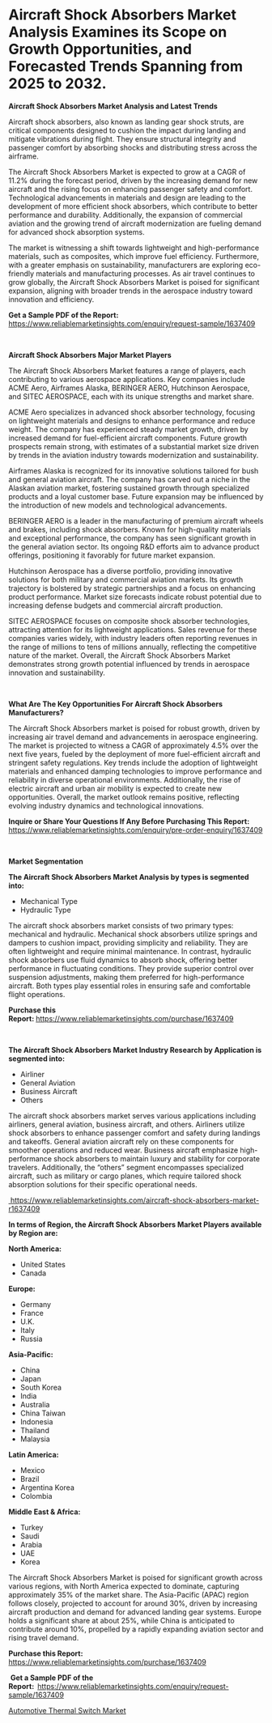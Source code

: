 <p><h1>Aircraft Shock Absorbers Market Analysis Examines its Scope on Growth Opportunities, and Forecasted Trends Spanning from 2025 to 2032.</h1></p><p><strong>Aircraft Shock Absorbers Market Analysis and Latest Trends</strong></p>
<p><p>Aircraft shock absorbers, also known as landing gear shock struts, are critical components designed to cushion the impact during landing and mitigate vibrations during flight. They ensure structural integrity and passenger comfort by absorbing shocks and distributing stress across the airframe.</p><p>The Aircraft Shock Absorbers Market is expected to grow at a CAGR of 11.2% during the forecast period, driven by the increasing demand for new aircraft and the rising focus on enhancing passenger safety and comfort. Technological advancements in materials and design are leading to the development of more efficient shock absorbers, which contribute to better performance and durability. Additionally, the expansion of commercial aviation and the growing trend of aircraft modernization are fueling demand for advanced shock absorption systems. </p><p>The market is witnessing a shift towards lightweight and high-performance materials, such as composites, which improve fuel efficiency. Furthermore, with a greater emphasis on sustainability, manufacturers are exploring eco-friendly materials and manufacturing processes. As air travel continues to grow globally, the Aircraft Shock Absorbers Market is poised for significant expansion, aligning with broader trends in the aerospace industry toward innovation and efficiency.</p></p>
<p><strong>Get a Sample PDF of the Report:&nbsp;</strong> <a href="https://www.reliablemarketinsights.com/enquiry/request-sample/1637409?utm_campaign=3047&utm_medium=2&utm_source=Github&utm_content=ia&utm_term=30032025&utm_id=aircraft-shock-absorbers">https://www.reliablemarketinsights.com/enquiry/request-sample/1637409</a></p>
<p>&nbsp;</p>
<p><strong>Aircraft Shock Absorbers Major Market Players</strong></p>
<p><p>The Aircraft Shock Absorbers Market features a range of players, each contributing to various aerospace applications. Key companies include ACME Aero, Airframes Alaska, BERINGER AERO, Hutchinson Aerospace, and SITEC AEROSPACE, each with its unique strengths and market share.</p><p>ACME Aero specializes in advanced shock absorber technology, focusing on lightweight materials and designs to enhance performance and reduce weight. The company has experienced steady market growth, driven by increased demand for fuel-efficient aircraft components. Future growth prospects remain strong, with estimates of a substantial market size driven by trends in the aviation industry towards modernization and sustainability.</p><p>Airframes Alaska is recognized for its innovative solutions tailored for bush and general aviation aircraft. The company has carved out a niche in the Alaskan aviation market, fostering sustained growth through specialized products and a loyal customer base. Future expansion may be influenced by the introduction of new models and technological advancements.</p><p>BERINGER AERO is a leader in the manufacturing of premium aircraft wheels and brakes, including shock absorbers. Known for high-quality materials and exceptional performance, the company has seen significant growth in the general aviation sector. Its ongoing R&D efforts aim to advance product offerings, positioning it favorably for future market expansion.</p><p>Hutchinson Aerospace has a diverse portfolio, providing innovative solutions for both military and commercial aviation markets. Its growth trajectory is bolstered by strategic partnerships and a focus on enhancing product performance. Market size forecasts indicate robust potential due to increasing defense budgets and commercial aircraft production.</p><p>SITEC AEROSPACE focuses on composite shock absorber technologies, attracting attention for its lightweight applications. Sales revenue for these companies varies widely, with industry leaders often reporting revenues in the range of millions to tens of millions annually, reflecting the competitive nature of the market. Overall, the Aircraft Shock Absorbers Market demonstrates strong growth potential influenced by trends in aerospace innovation and sustainability.</p></p>
<p>&nbsp;</p>
<p><strong>What Are The Key Opportunities For Aircraft Shock Absorbers Manufacturers?</strong></p>
<p><p>The Aircraft Shock Absorbers market is poised for robust growth, driven by increasing air travel demand and advancements in aerospace engineering. The market is projected to witness a CAGR of approximately 4.5% over the next five years, fueled by the deployment of more fuel-efficient aircraft and stringent safety regulations. Key trends include the adoption of lightweight materials and enhanced damping technologies to improve performance and reliability in diverse operational environments. Additionally, the rise of electric aircraft and urban air mobility is expected to create new opportunities. Overall, the market outlook remains positive, reflecting evolving industry dynamics and technological innovations.</p></p>
<p><strong>Inquire or Share Your Questions If Any Before Purchasing This Report:</strong> <a href="https://www.reliablemarketinsights.com/enquiry/pre-order-enquiry/1637409?utm_campaign=3047&utm_medium=2&utm_source=Github&utm_content=ia&utm_term=30032025&utm_id=aircraft-shock-absorbers">https://www.reliablemarketinsights.com/enquiry/pre-order-enquiry/1637409</a></p>
<p>&nbsp;</p>
<p><strong>Market Segmentation</strong></p>
<p><strong>The Aircraft Shock Absorbers Market Analysis by types is segmented into:</strong></p>
<p><ul><li>Mechanical Type</li><li>Hydraulic Type</li></ul></p>
<p><p>The aircraft shock absorbers market consists of two primary types: mechanical and hydraulic. Mechanical shock absorbers utilize springs and dampers to cushion impact, providing simplicity and reliability. They are often lightweight and require minimal maintenance. In contrast, hydraulic shock absorbers use fluid dynamics to absorb shock, offering better performance in fluctuating conditions. They provide superior control over suspension adjustments, making them preferred for high-performance aircraft. Both types play essential roles in ensuring safe and comfortable flight operations.</p></p>
<p><strong>Purchase this Report:&nbsp;</strong><a href="https://www.reliablemarketinsights.com/purchase/1637409?utm_campaign=3047&utm_medium=2&utm_source=Github&utm_content=ia&utm_term=30032025&utm_id=aircraft-shock-absorbers">https://www.reliablemarketinsights.com/purchase/1637409</a></p>
<p>&nbsp;</p>
<p><strong>The Aircraft Shock Absorbers Market Industry Research by Application is segmented into:</strong></p>
<p><ul><li>Airliner</li><li>General Aviation</li><li>Business Aircraft</li><li>Others</li></ul></p>
<p><p>The aircraft shock absorbers market serves various applications including airliners, general aviation, business aircraft, and others. Airliners utilize shock absorbers to enhance passenger comfort and safety during landings and takeoffs. General aviation aircraft rely on these components for smoother operations and reduced wear. Business aircraft emphasize high-performance shock absorbers to maintain luxury and stability for corporate travelers. Additionally, the “others” segment encompasses specialized aircraft, such as military or cargo planes, which require tailored shock absorption solutions for their specific operational needs.</p></p>
<p><a href="https://www.reliablemarketinsights.com/aircraft-shock-absorbers-market-r1637409?utm_campaign=3047&utm_medium=2&utm_source=Github&utm_content=ia&utm_term=30032025&utm_id=aircraft-shock-absorbers">&nbsp;https://www.reliablemarketinsights.com/aircraft-shock-absorbers-market-r1637409</a></p>
<p><strong>In terms of Region, the Aircraft Shock Absorbers Market Players available by Region are:</strong></p>
<p>
    <p> <strong> North America: </strong>
        <ul>
            <li>United States</li>
            <li>Canada</li>
        </ul>
        </p> 
    <p> <strong> Europe: </strong>
        <ul>
            <li>Germany</li>
            <li>France</li>
            <li>U.K.</li>
            <li>Italy</li>
            <li>Russia</li>
        </ul>
        </p> 
    <p> <strong> Asia-Pacific: </strong>
        <ul>
            <li>China</li>
            <li>Japan</li>
            <li>South Korea</li>
            <li>India</li>
            <li>Australia</li>
            <li>China Taiwan</li>
            <li>Indonesia</li>
            <li>Thailand</li>
            <li>Malaysia</li>
        </ul>
        </p> 
    <p> <strong> Latin America: </strong>
        <ul>
            <li>Mexico</li>
            <li>Brazil</li>
            <li>Argentina Korea</li>
            <li>Colombia</li>
        </ul>
        </p> 
    <p> <strong> Middle East & Africa: </strong>
        <ul>
            <li>Turkey</li>
            <li>Saudi</li>
            <li>Arabia</li>
            <li>UAE</li>
            <li>Korea</li>
        </ul>
    </p>
    </p>
<p><p>The Aircraft Shock Absorbers Market is poised for significant growth across various regions, with North America expected to dominate, capturing approximately 35% of the market share. The Asia-Pacific (APAC) region follows closely, projected to account for around 30%, driven by increasing aircraft production and demand for advanced landing gear systems. Europe holds a significant share at about 25%, while China is anticipated to contribute around 10%, propelled by a rapidly expanding aviation sector and rising travel demand.</p></p>
<p><strong>Purchase this Report: </strong><a href="https://www.reliablemarketinsights.com/purchase/1637409?utm_campaign=3047&utm_medium=2&utm_source=Github&utm_content=ia&utm_term=30032025&utm_id=aircraft-shock-absorbers">https://www.reliablemarketinsights.com/purchase/1637409</a></p>
<p>&nbsp;<strong>Get a Sample PDF of the Report:&nbsp;&nbsp;</strong><a href="https://www.reliablemarketinsights.com/enquiry/request-sample/1637409?utm_campaign=3047&utm_medium=2&utm_source=Github&utm_content=ia&utm_term=30032025&utm_id=aircraft-shock-absorbers">https://www.reliablemarketinsights.com/enquiry/request-sample/1637409</a></p>
<p><strong></strong></p>
<p><p><a href="https://github.com/amoakuolaopa/Market-Research-Report-List-1/blob/main/automotive-thermal-switch-market.md?utm_campaign=3047&utm_medium=2&utm_source=Github&utm_content=ia&utm_term=30032025&utm_id=aircraft-shock-absorbers">Automotive Thermal Switch Market</a></p></p>